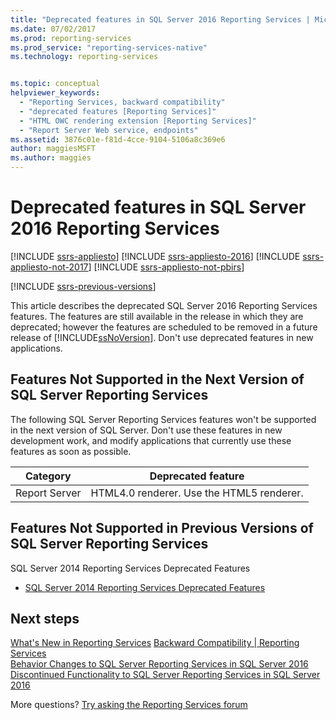 ```yaml
---
title: "Deprecated features in SQL Server 2016 Reporting Services | Microsoft Docs"
ms.date: 07/02/2017
ms.prod: reporting-services
ms.prod_service: "reporting-services-native"
ms.technology: reporting-services


ms.topic: conceptual
helpviewer_keywords: 
  - "Reporting Services, backward compatibility"
  - "deprecated features [Reporting Services]"
  - "HTML OWC rendering extension [Reporting Services]"
  - "Report Server Web service, endpoints"
ms.assetid: 3876c01e-f81d-4cce-9104-5106a8c369e6
author: maggiesMSFT
ms.author: maggies
---
```


# Deprecated features in SQL Server 2016 Reporting Services

[!INCLUDE [ssrs-appliesto](../includes/ssrs-appliesto.md)] [!INCLUDE [ssrs-appliesto-2016](../includes/ssrs-appliesto-2016.md)] [!INCLUDE [ssrs-appliesto-not-2017](../includes/ssrs-appliesto-not-2017.md)] [!INCLUDE [ssrs-appliesto-not-pbirs](../includes/ssrs-appliesto-not-pbirs.md)]

[!INCLUDE [ssrs-previous-versions](../includes/ssrs-previous-versions.md)]

This article describes the deprecated SQL Server 2016 Reporting Services features. The features are still available in the release in which they are deprecated; however the features are scheduled to be removed in a future release of [!INCLUDE[ssNoVersion](../includes/ssnoversion-md.md)]. Don't use deprecated features in new applications.

## Features Not Supported in the Next Version of SQL Server Reporting Services

The following SQL Server Reporting Services features won't be supported in the next version of SQL Server. Don't use these features in new development work, and modify applications that currently use these features as soon as possible.

|Category|Deprecated feature|
|--------------|------------------------| 
|Report Server|HTML4.0 renderer. Use the HTML5 renderer.|

## Features Not Supported in Previous Versions of SQL Server Reporting Services

SQL Server 2014 Reporting Services Deprecated Features
- [SQL Server 2014 Reporting Services Deprecated Features](deprecated-features-in-sql-server-reporting-services-ssrs.md)

## Next steps

 [What's New in Reporting Services](../reporting-services/what-s-new-in-sql-server-reporting-services-ssrs.md) 
 [Backward Compatibility | Reporting Services](../reporting-services/reporting-services-backward-compatibility.md)   
 [Behavior Changes to SQL Server Reporting Services in SQL Server 2016](../reporting-services/behavior-changes-to-sql-server-reporting-services-in-sql-server-2016.md)  
 [Discontinued Functionality to SQL Server Reporting Services in SQL Server 2016](../reporting-services/discontinued-functionality-to-sql-server-reporting-services-in-sql-server.md) 

More questions? [Try asking the Reporting Services forum](https://go.microsoft.com/fwlink/?LinkId=620231)

